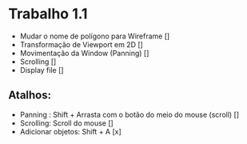# Trabalho 1.1

- Mudar o nome de polígono para Wireframe []
- Transformação de Viewport em 2D []
- Movimentação da Window (Panning) []
- Scrolling []
- Display file []

## Atalhos:
- Panning : Shift + Arrasta com o botão do meio do mouse (scroll) []
- Scrolling: Scroll do mouse []
- Adicionar objetos: Shift + A [x]